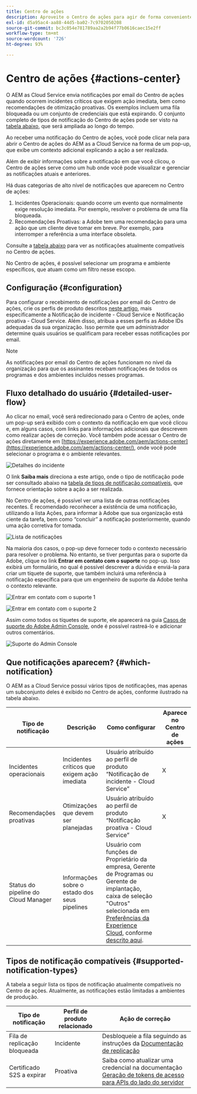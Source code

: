 ```yaml
---
title: Centro de ações
description: Aproveite o Centro de ações para agir de forma conveniente em incidentes e outras informações importantes
exl-id: d5a95ac4-aa88-44d5-ba02-7c9702050208
source-git-commit: bc3c054e781789aa2a2b94f77b0616caec15e2ff
workflow-type: tm+mt
source-wordcount: '726'
ht-degree: 93%

---
```


# Centro de ações {#actions-center}

O AEM as Cloud Service envia notificações por email do Centro de ações quando ocorrem incidentes críticos que exigem ação imediata, bem como recomendações de otimização proativas. Os exemplos incluem uma fila bloqueada ou um conjunto de credenciais que está expirando. O conjunto completo de tipos de notificação do Centro de ações pode ser visto na [tabela abaixo](#supported-notification-types), que será ampliada ao longo do tempo.

Ao receber uma notificação do Centro de ações, você pode clicar nela para abrir o Centro de ações do AEM as a Cloud Service na forma de um pop-up, que exibe um contexto adicional explicando a ação a ser realizada.

Além de exibir informações sobre a notificação em que você clicou, o Centro de ações serve como um hub onde você pode visualizar e gerenciar as notificações atuais e anteriores. <!-- It can be accessed directly at the url TBD (Alexandru: I'm intentionally keeping it TBD for now so customers do not find it) -->

Há duas categorias de alto nível de notificações que aparecem no Centro de ações:

1. Incidentes Operacionais: quando ocorre um evento que normalmente exige resolução imediata. Por exemplo, resolver o problema de uma fila bloqueada.
1. Recomendações Proativas: a Adobe tem uma recomendação para uma ação que um cliente deve tomar em breve. Por exemplo, para interromper a referência a uma interface obsoleta.

Consulte a [tabela abaixo](#supported-notification-types) para ver as notificações atualmente compatíveis no Centro de ações.

No Centro de ações, é possível selecionar um programa e ambiente específicos, que atuam como um filtro nesse escopo.

## Configuração {#configuration}

Para configurar o recebimento de notificações por email do Centro de ações, crie os perfis de produto descritos [neste artigo](/help/journey-onboarding/notification-profiles.md), mais especificamente a Notificação de incidente - Cloud Service e Notificação proativa - Cloud Service. Além disso, atribua a esses perfis as Adobe IDs adequadas da sua organização. Isso permite que um administrador determine quais usuários se qualificam para receber essas notificações por email.

>[!NOTE]
>As notificações por email do Centro de ações funcionam no nível da organização para que os assinantes recebam notificações de todos os programas e dos ambientes incluídos nesses programas.

## Fluxo detalhado do usuário {#detailed-user-flow}

Ao clicar no email, você será redirecionado para o Centro de ações, onde um pop-up será exibido com o contexto da notificação em que você clicou e, em alguns casos, com links para informações adicionais que descrevem como realizar ações de correção. Você também pode acessar o Centro de ações diretamente em [https://experience.adobe.com/aem/actions-center](https://experience.adobe.com/aem/actions-center/), onde você pode selecionar o programa e o ambiente relevantes.

![Detalhes do incidente](/help/operations/assets/incident-details.png)

O link **Saiba mais** direciona a este artigo, onde o tipo de notificação pode ser consultado abaixo na [tabela de tipos de notificação compatíveis](#supported-notification-types), que fornece orientação sobre a ação a ser realizada.

No Centro de ações, é possível ver uma lista de outras notificações recentes. É recomendado reconhecer a existência de uma notificação, utilizando a lista Ações, para informar à Adobe que sua organização está ciente da tarefa, bem como “concluir” a notificação posteriormente, quando uma ação corretiva for tomada.

![Lista de notificações](/help/operations/assets/notification-list.png)

Na maioria dos casos, o pop-up deve fornecer todo o contexto necessário para resolver o problema. No entanto, se tiver perguntas para o suporte da Adobe, clique no link **Entrar em contato com o suporte** no pop-up. Isso exibirá um formulário, no qual é possível descrever a dúvida e enviá-la para criar um tíquete de suporte, que também incluirá uma referência à notificação específica para que um engenheiro de suporte da Adobe tenha o contexto relevante.

![Entrar em contato com o suporte 1](/help/operations/assets/contact-support1.png)

![Entrar em contato com o suporte 2](/help/operations/assets/contact-support2.png)

Assim como todos os tíquetes de suporte, ele aparecerá na guia [Casos de suporte do Adobe Admin Console](https://helpx.adobe.com/br/enterprise/using/support-for-enterprise.html), onde é possível rastreá-lo e adicionar outros comentários.

![Suporte do Admin Console](/help/operations/assets/admin-console-support.png)

## Que notificações aparecem? {#which-notification}

O AEM as a Cloud Service possui vários tipos de notificações, mas apenas um subconjunto deles é exibido no Centro de ações, conforme ilustrado na tabela abaixo.

| Tipo de notificação | Descrição | Como configurar | Aparece no Centro de ações |
|---|---|---|---|
| Incidentes operacionais | Incidentes críticos que exigem ação imediata | Usuário atribuído ao perfil de produto “Notificação de incidente - Cloud Service” | X |
| Recomendações proativas | Otimizações que devem ser planejadas | Usuário atribuído ao perfil de produto “Notificação proativa - Cloud Service” | X |
| Status do pipeline do Cloud Manager | Informações sobre o estado dos seus pipelines | Usuário com funções de Proprietário da empresa, Gerente de Programas ou Gerente de implantação, caixa de seleção &quot;Outros&quot; selecionada em [Preferências da Experience Cloud](https://experience.adobe.com/preferences), conforme [descrito aqui](/help/implementing/cloud-manager/notifications.md). |   |

## Tipos de notificação compatíveis {#supported-notification-types}

A tabela a seguir lista os tipos de notificação atualmente compatíveis no Centro de ações. Atualmente, as notificações estão limitadas a ambientes de produção.

| Tipo de notificação | Perfil de produto relacionado | Ação de correção |
|---|---|---|
| Fila de replicação bloqueada | Incidente | Desbloqueie a fila seguindo as instruções da [Documentação de replicação](/help/operations/replication.md#troubleshooting) |
| Certificado S2S a expirar | Proativa | Saiba como atualizar uma credencial na documentação [Geração de tokens de acesso para APIs do lado do servidor](/help/implementing/developing/introduction/generating-access-tokens-for-server-side-apis.md#refresh-credentials) |

